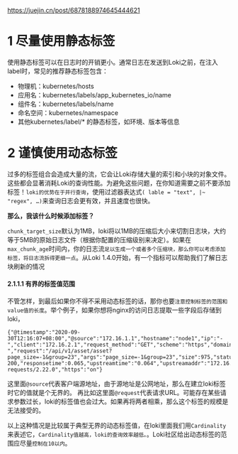 
https://juejin.cn/post/6878188974645444621

# 1 尽量使用静态标签

使用静态标签可以在日志时的开销更小。通常日志在发送到Loki之前，在注入label时，常见的推荐静态标签包含：

- 物理机：kubernetes/hosts
- 应用名：kubernetes/labels/app_kubernetes_io/name
- 组件名：kubernetes/labels/name
- 命名空间：kubernetes/namespace
- 其他kubernetes/label/* 的静态标签，如环境、版本等信息

# 2 谨慎使用动态标签

过多的标签组合会造成大量的流，它会让Loki存储大量的索引和小块的对象文件。这些都会显著消耗Loki的查询性能。为避免这些问题，在你知道需要之前不要添加标签！`loki的优势在于并行查询`，使用过滤器表达式`( lable = "text", |~ "regex", …)`来查询日志会更有效，并且速度也很快。

**那么，我该什么时候添加标签？**

`chunk_target_size`默认为1MB，loki将以1MB的压缩后大小来切割日志块，大约等于5MB的原始日志文件（根据你配置的压缩级别来决定）。如果在`max_chunk_age`时间内，你的日志流`足以生成一个或者多个压缩块，那么你可以考虑添加标签，将日志流拆得更细一点`。从Loki 1.4.0开始，有一个指标可以帮助我们了解日志块刷新的情况


#### 2.1.1.1 有界的标签值范围

不管怎样，到最后如果你不得不采用动态标签的话，那你也要`注意控制标签的范围和value值的长度`。举个例子，如果你想将nginx的访问日志提取一些字段后存储到loki，

```less
{"@timestamp":"2020-09-30T12:16:07+08:00","@source":"172.16.1.1","hostname":"node1","ip":"-","client":"172.16.2.1","request_method":"GET","scheme":"https","domain":"xxx.com","referer":"-","request":"/api/v1/asset/asset?page_size=-1&group=23","args":"page_size=-1&group=23","size":975,"status": 200,"responsetime":0.065,"upstreamtime":"0.064","upstreamaddr":"172.16.3.1:8080","http_user_agent":"python-requests/2.22.0","https":"on"}
```

这里面`@source`代表客户端源地址，由于源地址是公网地址，那么在建立loki标签时它的值就是个无界的。 再比如这里面`@request`代表请求URL。可能存在某些请求参数过长，loki的标签值也会过大。如果再将两者相乘，那么这个标签的规模是无法接受的。

以上这种情况是比较属于典型无界的动态标签值，在loki里面我们用`Cardinality`来表述它，`Cardinality值越高，loki的查询效率越低。`。Loki社区给出动态标签的范围应尽量`控制在10以内`。




